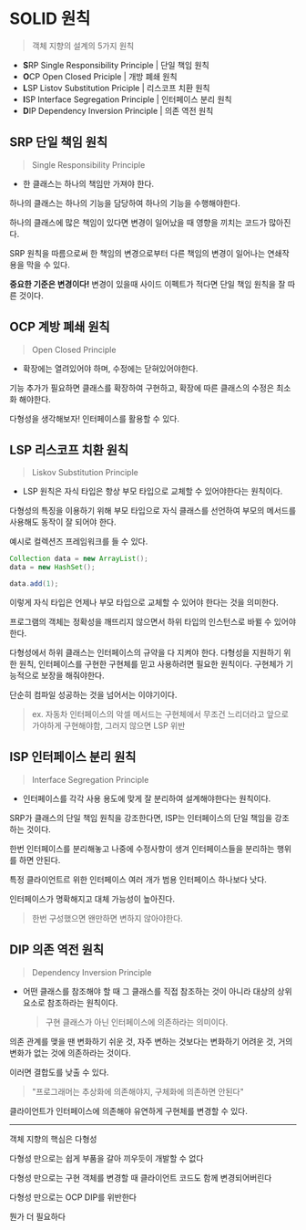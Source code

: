# SOLID 원칙

> 객체 지향의 설계의 5가지 원칙

- **S**RP Single Responsibility Principle | 단일 책임 원칙
- **O**CP Open Closed Priciple | 개방 폐쇄 원칙
- **L**SP Listov Substitution Priciple | 리스코프 치환 원칙
- **I**SP Interface Segregation Principle | 인터페이스 분리 원칙
- **D**IP Dependency Inversion Principle | 의존 역전 원칙

## SRP 단일 책임 원칙

> Single Responsibility Principle

- 한 클래스는 하나의 책임만 가져야 한다.

하나의 클래스는 하나의 기능을 담당하여 하나의 기능을 수행해야한다.

하나의 클래스에 많은 책임이 있다면 변경이 일어났을 때 영향을 끼치는 코드가 많아진다.

SRP 원칙을 따름으로써 한 책임의 변경으로부터 다른 책임의 변경이 일어나는 연쇄작용을 막을 수 있다.

**중요한 기준은 변경이다!** 변경이 있을때 사이드 이펙트가 적다면 단일 책임 원칙을 잘 따른 것이다.

## OCP 계방 폐쇄 원칙

> Open Closed Principle

- 확장에는 열려있어야 하며, 수정에는 닫혀있어야한다.

기능 추가가 필요하면 클래스를 확장하여 구현하고, 확장에 따른 클래스의 수정은 최소화 해야한다.

다형성을 생각해보자! 인터페이스를 활용할 수 있다.

## LSP 리스코프 치환 원칙

> Liskov Substitution Principle

- LSP 원칙은 자식 타입은 항상 부모 타입으로 교체할 수 있어야한다는 원칙이다.

다형성의 특징을 이용하기 위해 부모 타입으로 자식 클래스를 선언하여 부모의 메서드를 사용해도 동작이 잘 되어야 한다.

예시로 컬렉션즈 프레임워크를 들 수 있다.

```java
Collection data = new ArrayList();
data = new HashSet();

data.add(1);
```

이렇게 자식 타입은 언제나 부모 타입으로 교체할 수 있어야 한다는 것을 의미한다.

프로그램의 객체는 정확성을 깨뜨리지 않으면서 하위 타입의 인스턴스로 바뀔 수 있어야한다.

다형성에서 하위 클래스는 인터페이스의 규약을 다 지켜야 한다. 다형성을 지원하기 위한 원칙, 인터페이스를 구현한 구현체를 믿고 사용하려면 필요한 원칙이다.
구현체가 기능적으로 보장을 해줘야한다.

단순히 컴파일 성공하는 것을 넘어서는 이야기이다.

> ex. 자동차 인터페이스의 악셀 메서드는 구현체에서 무조건 느리더라고 앞으로 가야하게 구현해야함, 그러지 않으면 LSP 위반

## ISP 인터페이스 분리 원칙

> Interface Segregation Principle

- 인터페이스를 각각 사용 용도에 맞게 잘 분리하여 설계해야한다는 원칙이다.

SRP가 클래스의 단일 책임 원칙을 강조한다면, ISP는 인터페이스의 단일 책임을 강조하는 것이다.

한번 인터페이스를 분리해놓고 나중에 수정사항이 생겨 인터페이스들을 분리하는 행위를 하면 안된다.

특정 클라이언트르 위한 인터페이스 여러 개가 범용 인터페이스 하나보다 낫다.

인터페이스가 명확해지고 대체 가능성이 높아진다.

> 한번 구성했으면 왠만하면 변하지 않아야한다.

## DIP 의존 역전 원칙

> Dependency Inversion Principle

- 어떤 클래스를 참조해야 할 때 그 클래스를 직접 참조하는 것이 아니라 대상의 상위 요소로 참조하라는 원칙이다.
  > 구현 클래스가 아닌 인터페이스에 의존하라는 의미이다.

의존 관계를 맺을 땐 변화하기 쉬운 것, 자주 변하는 것보다는 변화하기 어려운 것, 거의 변화가 없는 것에 의존하라는 것이다.

이러면 결합도를 낮출 수 있다.

> "프로그래머는 추상화에 의존해야지, 구체화에 의존하면 안된다"

클라이언트가 인터페이스에 의존해야 유연하게 구현체를 변경할 수 있다.

---

객체 지향의 핵심은 다형성

다형성 만으로는 쉽게 부품을 갈아 끼우듯이 개발할 수 없다

다형성 만으로는 구현 객체를 변경할 때 클라이언트 코드도 함께 변경되어버린다

다형성 만으로는 OCP DIP를 위반한다

뭔가 더 필요하다
